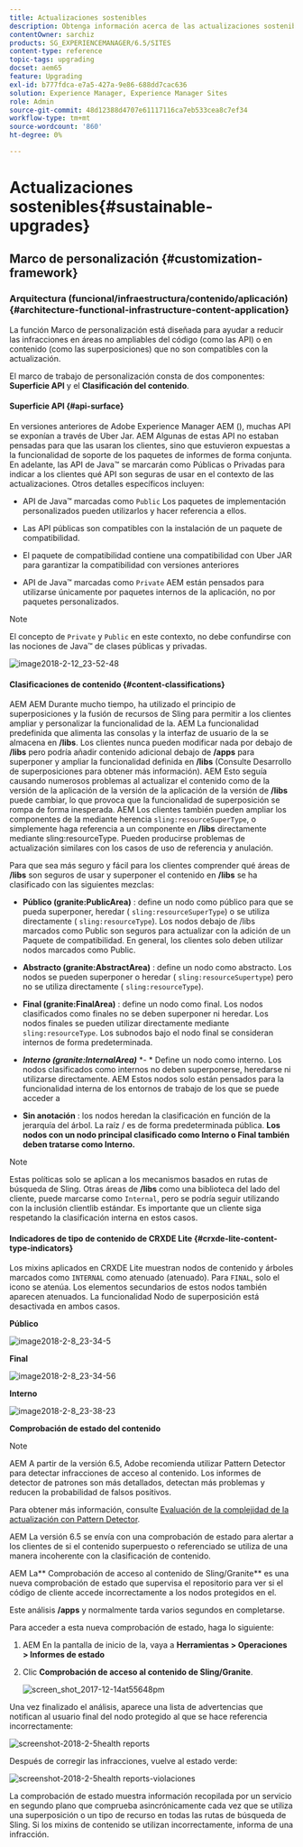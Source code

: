 ```yaml
---
title: Actualizaciones sostenibles
description: Obtenga información acerca de las actualizaciones sostenibles en Adobe Experience Manager 6.4.
contentOwner: sarchiz
products: SG_EXPERIENCEMANAGER/6.5/SITES
content-type: reference
topic-tags: upgrading
docset: aem65
feature: Upgrading
exl-id: b777fdca-e7a5-427a-9e86-688dd7cac636
solution: Experience Manager, Experience Manager Sites
role: Admin
source-git-commit: 48d12388d4707e61117116ca7eb533cea8c7ef34
workflow-type: tm+mt
source-wordcount: '860'
ht-degree: 0%

---
```


# Actualizaciones sostenibles{#sustainable-upgrades}

## Marco de personalización {#customization-framework}

### Arquitectura (funcional/infraestructura/contenido/aplicación)  {#architecture-functional-infrastructure-content-application}

La función Marco de personalización está diseñada para ayudar a reducir las infracciones en áreas no ampliables del código (como las API) o en contenido (como las superposiciones) que no son compatibles con la actualización.

El marco de trabajo de personalización consta de dos componentes: **Superficie API** y el **Clasificación del contenido**.

#### Superficie API {#api-surface}

En versiones anteriores de Adobe Experience Manager AEM (), muchas API se exponían a través de Uber Jar. AEM Algunas de estas API no estaban pensadas para que las usaran los clientes, sino que estuvieron expuestas a la funcionalidad de soporte de los paquetes de informes de forma conjunta. En adelante, las API de Java™ se marcarán como Públicas o Privadas para indicar a los clientes qué API son seguras de usar en el contexto de las actualizaciones. Otros detalles específicos incluyen:

* API de Java™ marcadas como `Public` Los paquetes de implementación personalizados pueden utilizarlos y hacer referencia a ellos.

* Las API públicas son compatibles con la instalación de un paquete de compatibilidad.
* El paquete de compatibilidad contiene una compatibilidad con Uber JAR para garantizar la compatibilidad con versiones anteriores
* API de Java™ marcadas como `Private` AEM están pensados para utilizarse únicamente por paquetes internos de la aplicación, no por paquetes personalizados.

>[!NOTE]
>
>El concepto de `Private` y `Public` en este contexto, no debe confundirse con las nociones de Java™ de clases públicas y privadas.

![image2018-2-12_23-52-48](assets/image2018-2-12_23-52-48.png)

#### Clasificaciones de contenido {#content-classifications}

AEM AEM Durante mucho tiempo, ha utilizado el principio de superposiciones y la fusión de recursos de Sling para permitir a los clientes ampliar y personalizar la funcionalidad de la. AEM La funcionalidad predefinida que alimenta las consolas y la interfaz de usuario de la se almacena en **/libs**. Los clientes nunca pueden modificar nada por debajo de **/libs** pero podría añadir contenido adicional debajo de **/apps** para superponer y ampliar la funcionalidad definida en **/libs** (Consulte Desarrollo de superposiciones para obtener más información). AEM Esto seguía causando numerosos problemas al actualizar el contenido como de la versión de la aplicación de la versión de la aplicación de la versión de **/libs** puede cambiar, lo que provoca que la funcionalidad de superposición se rompa de forma inesperada. AEM Los clientes también pueden ampliar los componentes de la mediante herencia `sling:resourceSuperType`, o simplemente haga referencia a un componente en **/libs** directamente mediante sling:resourceType. Pueden producirse problemas de actualización similares con los casos de uso de referencia y anulación.

Para que sea más seguro y fácil para los clientes comprender qué áreas de **/libs** son seguros de usar y superponer el contenido en **/libs** se ha clasificado con las siguientes mezclas:

* **Público (granite:PublicArea)** : define un nodo como público para que se pueda superponer, heredar ( `sling:resourceSuperType`) o se utiliza directamente ( `sling:resourceType`). Los nodos debajo de /libs marcados como Public son seguros para actualizar con la adición de un Paquete de compatibilidad. En general, los clientes solo deben utilizar nodos marcados como Public.

* **Abstracto (granite:AbstractArea)** : define un nodo como abstracto. Los nodos se pueden superponer o heredar ( `sling:resourceSupertype`) pero no se utiliza directamente ( `sling:resourceType`).

* **Final (granite:FinalArea)** : define un nodo como final. Los nodos clasificados como finales no se deben superponer ni heredar. Los nodos finales se pueden utilizar directamente mediante `sling:resourceType`. Los subnodos bajo el nodo final se consideran internos de forma predeterminada.

* ***Interno (granite:InternalArea)*** *- * Define un nodo como interno. Los nodos clasificados como internos no deben superponerse, heredarse ni utilizarse directamente. AEM Estos nodos solo están pensados para la funcionalidad interna de los entornos de trabajo de los que se puede acceder a

* **Sin anotación** : los nodos heredan la clasificación en función de la jerarquía del árbol. La raíz / es de forma predeterminada pública. **Los nodos con un nodo principal clasificado como Interno o Final también deben tratarse como Interno.**

>[!NOTE]
>
>Estas políticas solo se aplican a los mecanismos basados en rutas de búsqueda de Sling. Otras áreas de **/libs** como una biblioteca del lado del cliente, puede marcarse como `Internal`, pero se podría seguir utilizando con la inclusión clientlib estándar. Es importante que un cliente siga respetando la clasificación interna en estos casos.

#### Indicadores de tipo de contenido de CRXDE Lite {#crxde-lite-content-type-indicators}

Los mixins aplicados en CRXDE Lite muestran nodos de contenido y árboles marcados como `INTERNAL` como atenuado (atenuado). Para `FINAL`, solo el icono se atenúa. Los elementos secundarios de estos nodos también aparecen atenuados. La funcionalidad Nodo de superposición está desactivada en ambos casos.

**Público**

![image2018-2-8_23-34-5](assets/image2018-2-8_23-34-5.png)

**Final**

![image2018-2-8_23-34-56](assets/image2018-2-8_23-34-56.png)

**Interno**

![image2018-2-8_23-38-23](assets/image2018-2-8_23-38-23.png)

**Comprobación de estado del contenido**

>[!NOTE]
>
>AEM A partir de la versión 6.5, Adobe recomienda utilizar Pattern Detector para detectar infracciones de acceso al contenido. Los informes de detector de patrones son más detallados, detectan más problemas y reducen la probabilidad de falsos positivos.
>
>Para obtener más información, consulte [Evaluación de la complejidad de la actualización con Pattern Detector](/help/sites-deploying/pattern-detector.md).

AEM La versión 6.5 se envía con una comprobación de estado para alertar a los clientes de si el contenido superpuesto o referenciado se utiliza de una manera incoherente con la clasificación de contenido.

AEM La** Comprobación de acceso al contenido de Sling/Granite** es una nueva comprobación de estado que supervisa el repositorio para ver si el código de cliente accede incorrectamente a los nodos protegidos en el.

Este análisis **/apps** y normalmente tarda varios segundos en completarse.

Para acceder a esta nueva comprobación de estado, haga lo siguiente:

1. AEM En la pantalla de inicio de la, vaya a **Herramientas > Operaciones > Informes de estado**
1. Clic **Comprobación de acceso al contenido de Sling/Granite**.

   ![screen_shot_2017-12-14at55648pm](assets/screen_shot_2017-12-14at55648pm.png)

Una vez finalizado el análisis, aparece una lista de advertencias que notifican al usuario final del nodo protegido al que se hace referencia incorrectamente:

![screenshot-2018-2-5health reports](assets/screenshot-2018-2-5healthreports.png)

Después de corregir las infracciones, vuelve al estado verde:

![screenshot-2018-2-5health reports-violaciones](assets/screenshot-2018-2-5healthreports-violations.png)

La comprobación de estado muestra información recopilada por un servicio en segundo plano que comprueba asincrónicamente cada vez que se utiliza una superposición o un tipo de recurso en todas las rutas de búsqueda de Sling. Si los mixins de contenido se utilizan incorrectamente, informa de una infracción.

